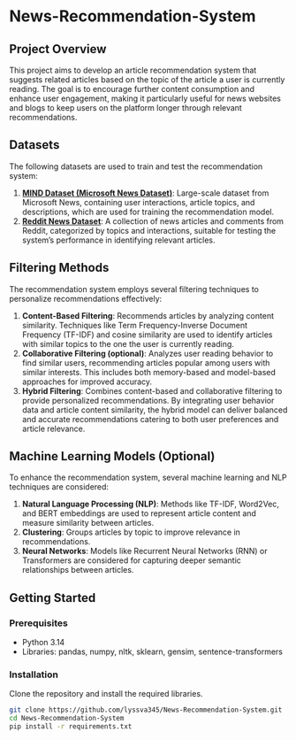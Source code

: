# News-Recommendation-System


## Project Overview
This project aims to develop an article recommendation system that suggests related articles based on the topic of the article a user is currently reading. The goal is to encourage further content consumption and enhance user engagement, making it particularly useful for news websites and blogs to keep users on the platform longer through relevant recommendations.

## Datasets
The following datasets are used to train and test the recommendation system:

1. **[MIND Dataset (Microsoft News Dataset)](https://www.kaggle.com/datasets/arashnic/mind-news-dataset)**: Large-scale dataset from Microsoft News, containing user interactions, article topics, and descriptions, which are used for training the recommendation model.
2. **[Reddit News Dataset](https://www.kaggle.com/datasets/rootuser/worldnews-on-reddit)**: A collection of news articles and comments from Reddit, categorized by topics and interactions, suitable for testing the system’s performance in identifying relevant articles.


## Filtering Methods
The recommendation system employs several filtering techniques to personalize recommendations effectively:

1. **Content-Based Filtering**: Recommends articles by analyzing content similarity. Techniques like Term Frequency-Inverse Document Frequency (TF-IDF) and cosine similarity are used to identify articles with similar topics to the one the user is currently reading.
2. **Collaborative Filtering (optional)**: Analyzes user reading behavior to find similar users, recommending articles popular among users with similar interests. This includes both memory-based and model-based approaches for improved accuracy.
3. **Hybrid Filtering**: Combines content-based and collaborative filtering to provide personalized recommendations. By integrating user behavior data and article content similarity, the hybrid model can deliver balanced and accurate recommendations catering to both user preferences and article relevance.

## Machine Learning Models (Optional)
To enhance the recommendation system, several machine learning and NLP techniques are considered:

1. **Natural Language Processing (NLP)**: Methods like TF-IDF, Word2Vec, and BERT embeddings are used to represent article content and measure similarity between articles.
2. **Clustering**: Groups articles by topic to improve relevance in recommendations.
3. **Neural Networks**: Models like Recurrent Neural Networks (RNN) or Transformers are considered for capturing deeper semantic relationships between articles.

## Getting Started
### Prerequisites
- Python 3.14
- Libraries: pandas, numpy, nltk, sklearn, gensim, sentence-transformers

### Installation
Clone the repository and install the required libraries.

```bash
git clone https://github.com/lyssva345/News-Recommendation-System.git
cd News-Recommendation-System
pip install -r requirements.txt
